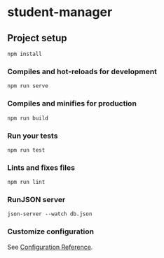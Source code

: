 # student-manager

## Project setup
```
npm install
```

### Compiles and hot-reloads for development
```
npm run serve
```

### Compiles and minifies for production
```
npm run build
```

### Run your tests
```
npm run test
```

### Lints and fixes files
```
npm run lint
```

### RunJSON server
```
json-server --watch db.json
```

### Customize configuration
See [Configuration Reference](https://cli.vuejs.org/config/).
